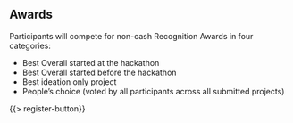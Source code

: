 ﻿## <i class="icon fa-trophy"></i> Awards

Participants will compete for non-cash Recognition Awards in four categories:
* <i class="icon fa-trophy"></i> Best Overall started at the hackathon
* <i class="icon fa-trophy"></i> Best Overall started before the hackathon
* <i class="icon fa-trophy"></i> Best ideation only project
* <i class="icon fa-trophy"></i> People’s choice (voted by all participants across all submitted projects)

{{> register-button}}
